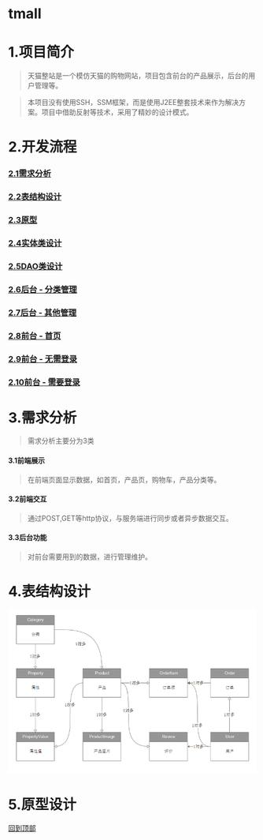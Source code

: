 # tmall
# 1.项目简介
>天猫整站是一个模仿天猫的购物网站，项目包含前台的产品展示，后台的用户管理等。 
  
>本项目没有使用SSH，SSM框架，而是使用J2EE整套技术来作为解决方案。项目中借助反射等技术，采用了精妙的设计模式。   

# 2.开发流程  
### [2.1需求分析](#3需求分析)
### [2.2表结构设计](#4表结构设计)  
### [2.3原型](#5原型)
### [2.4实体类设计](#6实体类设计)  
### [2.5DAO类设计](#7DAO类设计)
### [2.6后台 - 分类管理](#8后台-分类管理)
### [2.7后台 - 其他管理](#9后台-其他管理)
### [2.8前台 - 首页](#10前台-首页)
### [2.9前台 - 无需登录](#11前台-无需登录)  
### [2.10前台 - 需要登录](#12前台-需要登录)

# 3.需求分析
>需求分析主要分为3类
#### 3.1前端展示  
>在前端页面显示数据，如首页，产品页，购物车，产品分类等。  
#### 3.2前端交互  
>通过POST,GET等http协议，与服务端进行同步或者异步数据交互。  
#### 3.3后台功能  
>对前台需要用到的数据，进行管理维护。  

# 4.表结构设计  
![记一笔](https://github.com/gucheng86/tmall/blob/master/sql/table.png)

# 5.原型设计


[回到顶部](#readme)
